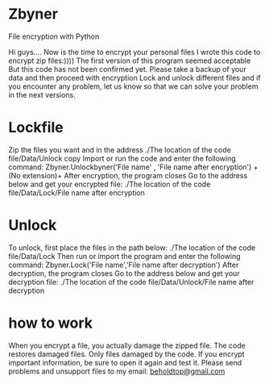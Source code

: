 # Zbyner
File encryption with Python

Hi guys....
Now is the time to encrypt your personal files
I wrote this code to encrypt zip files:))))
The first version of this program seemed acceptable
But this code has not been confirmed yet. Please take a backup of your data and then proceed with encryption
Lock and unlock different files and if you encounter any problem, let us know so that we can solve your problem in the next versions.
# Lockfile
Zip the files you want and in the address ./The location of the code file/Data/Unlock copy
Import or run the code and enter the following command:
Zbyner.Unlockbyner('File name' , 'File name after encryption') +(No extension)+
After encryption, the program closes
Go to the address below and get your encrypted file:
./The location of the code file/Data/Lock/File name after encryption
# Unlock
To unlock, first place the files in the path below:
./The location of the code file/Data/Lock
Then run or import the program and enter the following command:
Zbyner.Lock('File name','File name after decryption')
After decryption, the program closes
Go to the address below and get your decryption file:
./The location of the code file/Data/Unlock/File name after decryption

# how to work
When you encrypt a file, you actually damage the zipped file.
The code restores damaged files.
Only files damaged by the code.
If you encrypt important information, be sure to open it again and test it.
Please send problems and unsupport files to my email:
beholdtop@gmail.com
